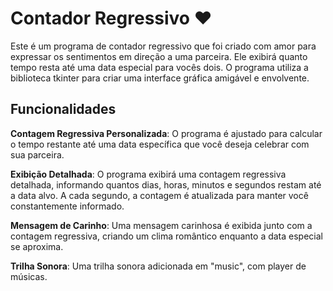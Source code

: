 # Contador Regressivo ❤️
Este é um programa de contador regressivo que foi criado com amor para expressar os sentimentos em direção a uma parceira. Ele exibirá quanto tempo resta até uma data especial para vocês dois. O programa utiliza a biblioteca tkinter para criar uma interface gráfica amigável e envolvente.

## Funcionalidades
**Contagem Regressiva Personalizada**: O programa é ajustado para calcular o tempo restante até uma data específica que você deseja celebrar com sua parceira.

**Exibição Detalhada**: O programa exibirá uma contagem regressiva detalhada, informando quantos dias, horas, minutos e segundos restam até a data alvo. A cada segundo, a contagem é atualizada para manter você constantemente informado.

**Mensagem de Carinho**: Uma mensagem carinhosa é exibida junto com a contagem regressiva, criando um clima romântico enquanto a data especial se aproxima.

**Trilha Sonora**: Uma trilha sonora adicionada em "music", com player de músicas.